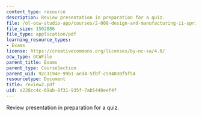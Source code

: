 ```yaml
---
content_type: resource
description: Review presentation in preparation for a quiz.
file: /ol-ocw-studio-app/courses/2-008-design-and-manufacturing-ii-spring-2003/a228cc4c69ab8f31935f7ab5448eef4f_review2.pdf
file_size: 1502886
file_type: application/pdf
learning_resource_types:
- Exams
license: https://creativecommons.org/licenses/by-nc-sa/4.0/
ocw_type: OCWFile
parent_title: Exams
parent_type: CourseSection
parent_uid: 92c3194e-99b1-aed4-5fbf-c594030f5f54
resourcetype: Document
title: review2.pdf
uid: a228cc4c-69ab-8f31-935f-7ab5448eef4f
---
```

Review presentation in preparation for a quiz.